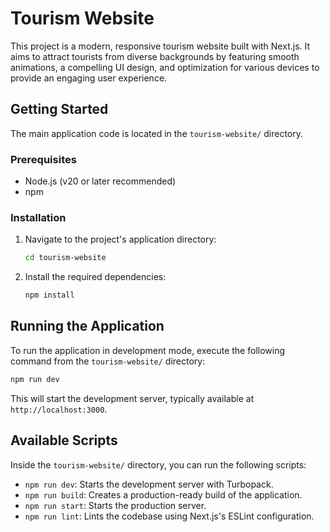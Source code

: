 # Tourism Website

This project is a modern, responsive tourism website built with Next.js. It aims to attract tourists from diverse backgrounds by featuring smooth animations, a compelling UI design, and optimization for various devices to provide an engaging user experience.

## Getting Started

The main application code is located in the `tourism-website/` directory.

### Prerequisites

- Node.js (v20 or later recommended)
- npm

### Installation

1.  Navigate to the project's application directory:
    ```bash
    cd tourism-website
    ```
2.  Install the required dependencies:
    ```bash
    npm install
    ```

## Running the Application

To run the application in development mode, execute the following command from the `tourism-website/` directory:

```bash
npm run dev
```

This will start the development server, typically available at `http://localhost:3000`.

## Available Scripts

Inside the `tourism-website/` directory, you can run the following scripts:

-   `npm run dev`: Starts the development server with Turbopack.
-   `npm run build`: Creates a production-ready build of the application.
-   `npm run start`: Starts the production server.
-   `npm run lint`: Lints the codebase using Next.js's ESLint configuration.
